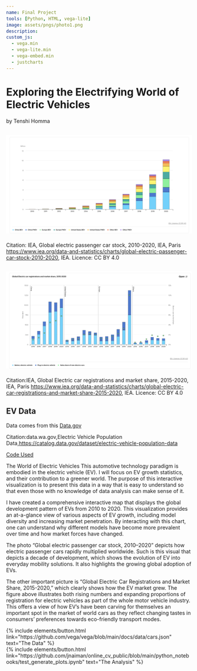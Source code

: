 ```yaml
---
name: Final Project
tools: [Python, HTML, vega-lite]
image: assets/pngs/photo1.png
description: 
custom_js:
  - vega.min
  - vega-lite.min
  - vega-embed.min
  - justcharts
---
```

# Exploring the Electrifying World of Electric Vehicles
by Tenshi Homma

![Global electric vehicle stock by region, 2010-2020](assets/pngs/photo1.png)
---
Citation: IEA, Global electric passenger car stock, 2010-2020, IEA, Paris https://www.iea.org/data-and-statistics/charts/global-electric-passenger-car-stock-2010-2020, IEA. Licence: CC BY 4.0

![Global Electric car registrations and market share](assets/pngs/photo2.png)
---
Citation:IEA, Global Electric car registrations and market share, 2015-2020, IEA, Paris https://www.iea.org/data-and-statistics/charts/global-electric-car-registrations-and-market-share-2015-2020, IEA. Licence: CC BY 4.0

EV Data
---
Data comes from this [Data.gov](https://catalog.data.gov/dataset/electric-vehicle-population-data)
<vegachart schema-url="{{ site.baseurl }}/assets/json/project_part3.json" style="width: 100%"></vegachart>

Citation:data.wa.gov,Electric Vehicle Population Data,https://catalog.data.gov/dataset/electric-vehicle-population-data

[Code Used](https://github.com/tenshihomma/tenshihomma.github.io/blob/main/python_notebooks/project)

The World of Electric Vehicles
This automotive technology paradigm is embodied in the electric vehicle (EV). I will focus on EV growth statistics, and their contribution to a greener world. The purpose of this interactive visualization is to present this data in a way that is easy to understand so that even those with no knowledge of data analysis can make sense of it.

I have created a comprehensive interactive map that displays the global development pattern of EVs from 2010 to 2020. This visualization provides an at-a-glance view of various aspects of EV growth, including model diversity and increasing market penetration. By interacting with this chart, one can understand why different models have become more prevalent over time and how market forces have changed.

The photo “Global electric passenger car stock, 2010–2020” depicts how electric passenger cars rapidly multiplied worldwide. Such is this visual that depicts a decade of development, which shows the evolution of EV into everyday mobility solutions. It also highlights the growing global adoption of EVs.

The other important picture is “Global Electric Car Registrations and Market Share, 2015-2020,” which clearly shows how the EV market grew. The figure above illustrates both rising numbers and expanding proportions of registration for electric vehicles as part of the whole motor vehicle industry. This offers a view of how EV’s have been carving for themselves an important spot in the market of world cars as they reflect changing tastes in consumers’ preferences towards eco-friendly transport modes.

<!-- these are written in a combo of html and liquid --> 

<div class="left">
{% include elements/button.html link="https://github.com/vega/vega/blob/main/docs/data/cars.json" text="The Data" %}
</div>

<div class="right">
{% include elements/button.html link="https://github.com/jnaiman/online_cv_public/blob/main/python_notebooks/test_generate_plots.ipynb" text="The Analysis" %}
</div>

